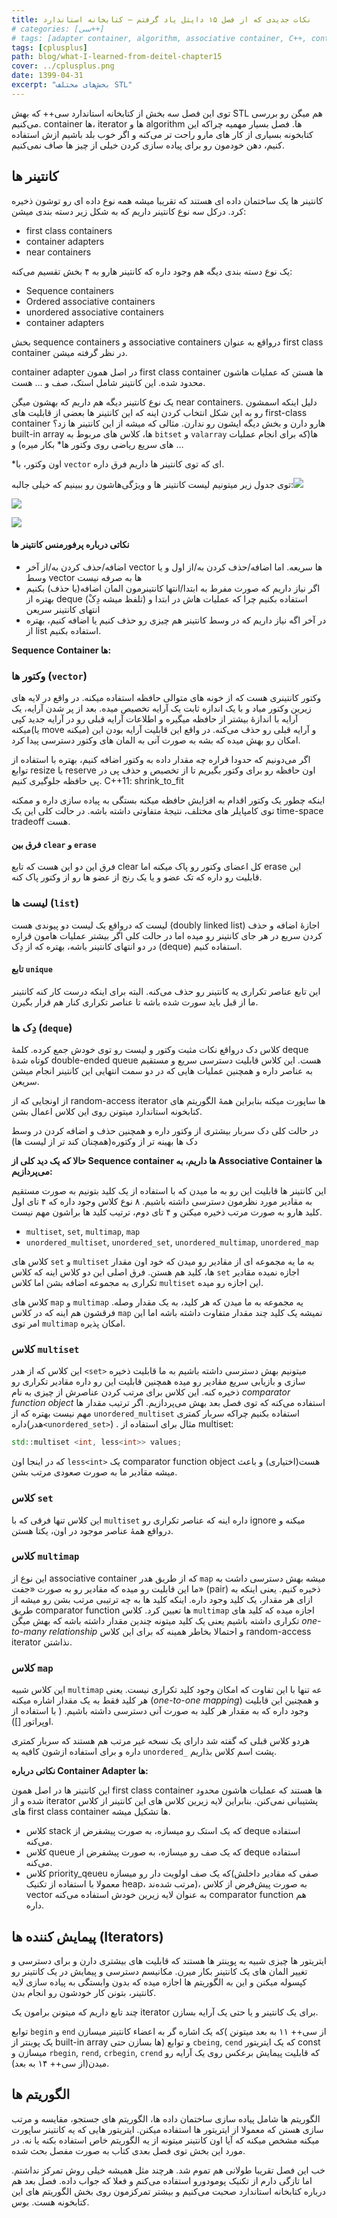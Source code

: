 ```yaml
---
title: نکات جدیدی که از فصل ۱۵ دایتل یاد گرفتم – کتابخانه استاندارد
# categories: [سی++]
# tags: [adapter container, algorithm, associative container, C++, container, first class container, iterator, near container, STL, کتابخانه, کتابخانه استاندارد, دایتل, سی++]
tags: [cplusplus]
path: blog/what-I-learned-from-deitel-chapter15
cover: ../cplusplus.png
date: 1399-04-31
excerpt: "بخش‌های مختلف STL"
---
```



توی این فصل سه بخش از کتابخانه استاندارد سی++ که بهش STL هم میگن رو 
بررسی می‌کنیم. container ها، iterator ها و algorithm ها. فصل بسیار مهمیه
چراکه این کتابخونه بسیاری از کار های مارو راحت تر می‌کنه و اگر خوب بلد 
باشیم ازش استفاده کنیم، دهن خودمون رو برای پیاده سازی کردن خیلی از چیز 
ها صاف نمی‌کنیم.

## کانتینر ها

کانتینر ها یک ساختمان داده ای هستند که تقریبا میشه همه نوع داده ای رو
توشون ذخیره کرد. درکل سه نوع کانتینر داریم که به شکل زیر دسته بندی 
میشن:

+ first class containers
+ container adapters
+ near containers

یک نوع دسته بندی دیگه هم وجود داره که کانتینر هارو به ۴ بخش تقسیم می‌کنه:

+ Sequence containers
+ Ordered associative containers
+ unordered associative containers
+ container adapters

بخش sequence containers و associative containers درواقع به عنوان first class container در نظر گرفته میشن.

container adapter در اصل همون first class container ها هستن که عملیات هاشون محدود شده. این کانتینر شامل استک، صف و … هست.

یک نوع کانتینر دیگه هم داریم که بهشون میگن near containers. دلیل 
اینکه اسمشون رو به این شکل انتخاب کردن اینه که این کانتینر ها بعضی از 
قابلیت های first-class container هارو دارن و بخش دیگه ایشون رو ندارن. 
مثالی که میشه از این کانتینر ها زد؟ built-in array ها، کلاس های مربوط به
`bitset` و `valarray` ها(که برای انجام عملیات های سریع ریاضی روی وکتور ها* بکار میره) و …

\*اون وکتور، با `vector` ای که توی کانتینر ها داریم فرق داره.

توی جدول زیر میتونیم لیست کانتینر ها و ویژگی‌هاشون رو ببینیم که خیلی جالبه:![](https://seedpuller.space/wp-content/uploads/2020/07/image.png)

![](https://seedpuller.space/wp-content/uploads/2020/07/image-1.png)

![](https://seedpuller.space/wp-content/uploads/2020/07/image-2.png)

#### نکاتی درباره پرفورمنس کانتینر ها

+ اضافه/حذف کردن به/از آخر vector ها سریعه. اما اضافه/حذف کردن به/از اول و یا وسط vector ها به صرفه نیست
+ اگر
	 نیاز داریم که صورت مفرط به ابتدا/انتها کانتینرمون المان اضافه(یا حذف) 
	بکنیم بهتره از deque (تلفظ میشه دِکْ) استفاده بکنیم چرا که عملیات هاش در
	 ابتدا و انتهای کانتینر سریعن
+ در آخر اگه نیاز داریم که در وسط کانتینر هم چیزی رو حذف کنیم یا اضافه کنیم، بهتره از list استفاده بکنیم.

**Sequence Container ها:**

### وکتور ها (`vector`)

وکتور کانتینری هست که از خونه های متوالی حافظه استفاده میکنه. در واقع
در لایه های زیرین وکتور میاد و با یک اندازه ثابت یک آرایه تخصیص میده. 
بعد از پر شدن آرایه، یک آرایه با اندازهٔ بیشتر از حافظه میگیره و اطلاعات
آرایه قبلی رو در آرایه جدید کپی میکنه(یا move میکنه) و آرایه قبلی رو 
حذف می‌کنه. در واقع این قابلیت آرایه بودن این امکان رو بهش میده که بشه 
به صورت آنی به المان های وکتور دسترسی پیدا کرد.

اگر می‌دونیم که حدودا قراره چه مقدار داده به وکتور اضافه کنیم، بهتره 
با استفاده از توابع resize یا reserve اون حافظه رو برای وکتور بگیریم تا 
از تخصیص و حذف پی در پی حافظه جلوگیری کنیم. C++11: shrink_to_fit

اینکه چطور یک وکتور اقدام به افزایش حافظه میکنه بستگی به پیاده سازی 
داره و ممکنه توی کامپایلر های مختلف، نتیجهٔ متفاوتی داشته باشه. در حالت 
کلی این یک time-space tradeoff هست.

#### فرق بین `clear` و `erase`

فرق این دو این هست که تابع clear کل اعضای وکتور رو پاک میکنه اما 
erase این قابلیت رو داره که تک عضو و یا یک رنج از عضو ها رو از وکتور پاک
کنه.

### لیست ها (`list`)

لیست که درواقع یک لیست دو پیوندی هست (doubly linked list) اجازهٔ 
اضافه و حذف کردن سریع در هر جای کانتینر رو میده اما در حالت کلی اگر 
بیشتر عملیات هامون قراره در دو انتهای کانتینر باشه، بهتره که از دِک 
(deque) استفاده کنیم.

#### تابع `unique`

این تابع عناصر تکراری یه کانتینر رو حذف می‌کنه. البته برای اینکه درست
کار کنه کانتینر ما از قبل باید سورت شده باشه تا عناصر تکراری کنار هم 
قرار بگیرن.

### دِک ها (`deque`)

کلاس دک درواقع نکات مثبت وکتور و لیست رو توی خودش جمع کرده. کلمهٔ 
deque کوتاه شدهٔ double-ended queue هست. این کلاس قابلیت دسترسی سریع و 
مستقیم به عناصر داره و همچنین عملیات هایی که در دو سمت انتهایی این 
کانتینر انجام میشن سریعن.

از اونجایی که از random-access iterator ها ساپورت میکنه بنابراین همهٔ
الگوریتم های کتابخونه استاندارد میتونن روی این کلاس اعمال بشن.

در حالت کلی دک سربار بیشتری از وکتور داره و همچنین حذف و اضافه کردن در وسط دک ها بهینه تر از وکتوره(همچنان کند تر از لیست ها)

**حالا که یک دید کلی از Sequence container ها داریم، به Associative Container ها می‌پردازیم:**

این کانتینر ها قابلیت این رو به ما میدن که با استفاده از یک کلید 
بتونیم به صورت مستقیم به مقادیر مورد نظرمون دسترسی داشته باشیم. ۸ نوع 
کلاس وجود داره که ۴ تای اول کلید هارو به صورت مرتب ذخیره میکنن و ۴ تای 
دوم، ترتیب کلید ها براشون مهم نیست.

* `multiset`, `set`, `multimap`, `map`
* `unordered_multiset`, `unordered_set`, `unordered_multimap`, `unordered_map`

کلاس های `set` و `multiset` به ما یه مجموعه ای از مقادیر رو میدن که خود اون مقدار ها، کلید هم هستن. فرق اصلی این دو کلاس اینه که کلاس `set` اجازه نمیده مقادیر تکراری به مجموعه اضافه بشن اما کلاس `multiset` این اجازه رو میده.

کلاس های `map` و `multimap` یه مجموعه به ما میدن که هر کلید، به یک مقدار وصله. فرقشون هم اینه که در کلاس `map` نمیشه یک کلید چند مقدار متفاوت داشته باشه اما این امر توی `multimap` امکان پذیره.

### کلاس `multiset`

این کلاس که از هدر `<set>` میتونیم بهش دسترسی داشته 
باشیم به ما قابلیت ذخیره سازی و بازیابی سریع مقادیر رو میده همچنین 
قابلیت این رو داره مقادیر تکراری رو ذخیره کنه. این کلاس برای مرتب کردن 
عناصرش از چیزی به نام _comparator function object_ استفاده می‌کنه که توی فصل بعد بهش می‌پردازیم. اگر ترتیب مقدار ها مهم نیست بهتره که از `unordered_multiset` استفاده بکنیم چراکه سربار کمتری داره(هدر`<unordered_set>`) . مثال برای استفاده از multiset:

```cpp
std::multiset <int, less<int>> values;
```

که در اینجا اون `less<int>` یک comparator function object هست(اختیاری) و باعث میشه مقادیر ما به صورت صعودی مرتب بشن.

### کلاس `set`

این کلاس تنها فرقی که با `multiset` داره اینه که عناصر تکراری رو ignore میکنه و درواقع همهٔ عناصر موجود در اون، یکتا هستن.

### کلاس `multimap`

این نوع از associative container  که از طریق هدر `map` 
میشه بهش دسترسی داشت به ما این قابلیت رو میده که مقادیر رو به صورت «جفت»
(pair) ذخیره کنیم. یعنی اینکه به ازای هر مقدار، یک کلید وجود داره. 
اینکه کلید ها به چه ترتیبی مرتب بشن رو میشه از طریق comparator function 
ها تعیین کرد. کلاس `multimap` اجازه میده که کلید های تکراری داشته باشیم یعنی یک کلید میتونه چندین مقدار داشته باشه که بهش میگن _one-to-many relationship_ و احتمالا بخاطر همینه که برای این کلاس random-access iterator نذاشتن.

### کلاس `map`

این کلاس شبیه `multimap` عه تنها با این تفاوت که امکان وجود کلید تکراری نیست. یعنی هر کلید فقط به یک مقدار اشاره میکنه (_one-to-one mapping_) و همچنین این قابلیت وجود داره که به مقدار هر کلید به صورت آنی دسترسی داشته باشیم. ( با استفاده از اوپراتور []).

هردو کلاس قبلی که گفته شد دارای یک نسخه غیر مرتب هم هستند که سربار کمتری داره و برای استفاده ازشون کافیه یه `unordered_` پشت اسم کلاس بذاریم.

**نکاتی درباره Container Adapter ها:**

این کانتینر ها در اصل همون first class container ها هستند که عملیات 
هاشون محدود شده و از iterator پشتیبانی نمی‌کنن. بنابراین لایه زیرین کلاس
های این کانتینر از کلاس های first class container ها تشکیل میشه.

+ کلاس stack که یک استک رو میسازه، به صورت پیشفرض از deque استفاده می‌کنه.
+ کلاس queue که یک صف رو میسازه، به صورت پیشفرض از deque استفاده می‌کنه.
+ کلاس
	 priority_qeueu که یک صف اولویت دار رو میسازه(صفی که مقادیر داخلش معمولا
	 با استفاده از تکنیک heap، مرتب شده‌ند)، به صورت پیش‌فرض از کلاس vector 
	به عنوان لایه زیرین خودش استفاده می‌کنه comparator function هم داره.

## پیمایش کننده ها (Iterators)

ایتریتور ها چیزی شبیه به پوینتر ها هستند که قابلیت های بیشتری دارن و 
برای دسترسی و تغییر المان های یک کانتینر بکار میرن. مکانیسم دسترسی و 
پیمایش در یک کانتینر رو کپسوله میکنن و این به الگوریتم ها اجازه میده که 
بدون وابستگی به پیاده سازی لایه کانتینر، بتونن کار خودشون رو انجام بدن.

چند تابع داریم که میتونن برامون یک iterator برای یک کانتینر و یا حتی یک آرایه بسازن.

توابع `begin` و `end` که یک اشاره گر به اعضاء کانتینر میسازن( از سی++ ۱۱ به بعد میتونن یک پوینتر از built-in array ها بسازن حتی) و توابع `cbeing`, `cend` که یک ایتریتور const میسازن و `rbegin`, `rend`, `crbegin`, `crend` که قابلیت پیمایش برعکس روی یک آرایه رو میدن(از سی++ ۱۴ به بعد).

## الگوریتم ها

الگوریتم ها شامل پیاده سازی ساختمان داده ها، الگوریتم های جستجو، 
مقایسه و مرتب سازی هستن که معمولا از ایتریتور ها استفاده میکنن. ایتریتور
هایی که یه کانتینر ساپورت میکنه مشخص میکنه که آیا اون کانتینر میتونه از
یه الگوریتم خاص استفاده بکنه یا نه. در مورد این بخش توی فصل بعدی کتاب 
به صورت مفصل بحث شده.

خب این فصل تقریبا طولانی هم تموم شد. هرچند مثل همیشه خیلی روش تمرکز 
نداشتم. اما تازگی دارم از تکنیک پومودورو استفاده می‌کنم و فعلا که جواب 
داده. فصل بعد هم درباره کتابخانه استاندارد صحبت می‌کنیم و بیشتر تمرکزمون
روی بخش الگوریتم های این کتابخونه هست. بوس.

